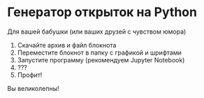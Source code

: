 # Генератор открыток на Python
Для вашей бабушки (или ваших друзей с чувством юмора)

1) Скачайте архив и файл блокнота
2) Переместите блокнот в папку с графикой и шрифтами
3) Запустите программу (рекомендуем Jupyter Notebook)
4) ???
5) Профит!

Вы великолепны!
